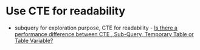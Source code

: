 # Use CTE for readability

* subquery for exploration purpose, CTE for readability - [Is there a performance difference between CTE , Sub-Query, Temporary Table or Table Variable?](https://stackoverflow.com/questions/11169550/is-there-a-performance-difference-between-cte-sub-query-temporary-table-or-ta/11169910)
